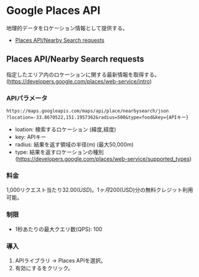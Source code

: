 # Google Places API

地理的データをロケーション情報として提供する。

* [Places API/Nearby Search requests](#places-api-nearby-search-requests)

## Places API/Nearby Search requests

指定したエリア内のロケーションに関する最新情報を取得する。(https://developers.google.com/places/web-service/intro)

### APIパラメータ

```
https://maps.googleapis.com/maps/api/place/nearbysearch/json
?location=-33.8670522,151.1957362&radius=500&type=food&key={APIキー}
```

* loation: 検索するロケーション (緯度,経度)
* key: APIキー
* radius: 結果を返す領域の半径(m) (最大50,000m)
* type: 結果を返すロケーションの種別 (https://developers.google.com/places/web-service/supported_types)

### 料金

1,000リクエスト当たり$32.00(USD)。1ヶ月$200(USD)分の無料クレジット利用可能。

### 制限

* 1秒あたりの最大クエリ数(QPS): 100

### 導入

1. APIライブラリ -> Places APIを選択。
2. 有効にするをクリック。
